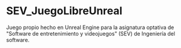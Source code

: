 # SEV_JuegoLibreUnreal
Juego propio hecho en Unreal Engine para la asignatura optativa de "Software de entretenimiento y videojuegos" (SEV) de Ingeniería del software.
